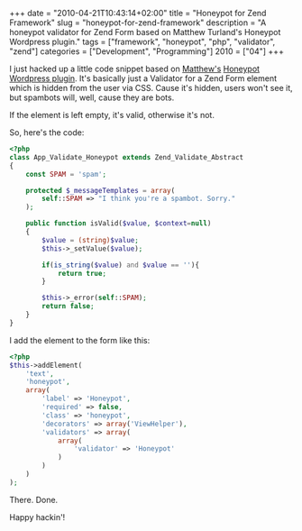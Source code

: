 +++
date = "2010-04-21T10:43:14+02:00"
title = "Honeypot for Zend Framework"
slug = "honeypot-for-zend-framework"
description = "A honeypot validator for Zend Form based on Matthew Turland's Honeypot Wordpress plugin."
tags = ["framework", "honeypot", "php", "validator", "zend"]
categories = ["Development", "Programming"]
2010 = ["04"]
+++

I just hacked up a little code snippet based on <a href="http://twitter.com/elazar">Matthew's</a> <a href="http://matthewturland.com/2010/01/01/im-a-honey-pot/">Honeypot Wordpress plugin</a>. It's basically just a Validator for a Zend Form element which is hidden from the user via CSS. Cause it's hidden, users won't see it, but spambots will, well, cause they are bots.

If the element is left empty, it's valid, otherwise it's not.

So, here's the code:

``` php
<?php
class App_Validate_Honeypot extends Zend_Validate_Abstract
{
    const SPAM = 'spam';

    protected $_messageTemplates = array(
        self::SPAM => "I think you're a spambot. Sorry."
    );

    public function isValid($value, $context=null)
    {
        $value = (string)$value;
        $this->_setValue($value);

        if(is_string($value) and $value == ''){
            return true;
        }

        $this->_error(self::SPAM);
        return false;
    }
}
```

I add the element to the form like this:

``` php
<?php
$this->addElement(
    'text',
    'honeypot',
    array(
        'label' => 'Honeypot',
        'required' => false,
        'class' => 'honeypot',
        'decorators' => array('ViewHelper'),
        'validators' => array(
            array(
                'validator' => 'Honeypot'
            )
        )
    )
);
```

There. Done.

Happy hackin'!
